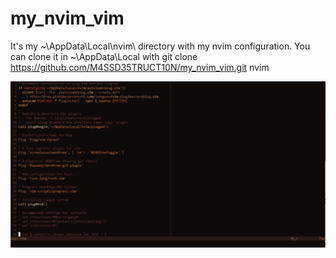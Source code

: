 # my_nvim_vim
It's my ~\AppData\Local\nvim\ directory with my nvim configuration.
You can clone it in ~\AppData\Local with
 git clone https://github.com/M4SSD35TRUCT10N/my_nvim_vim.git nvim 

![Alt text](plug-vim-screen.png?raw=true "my init.vim")
